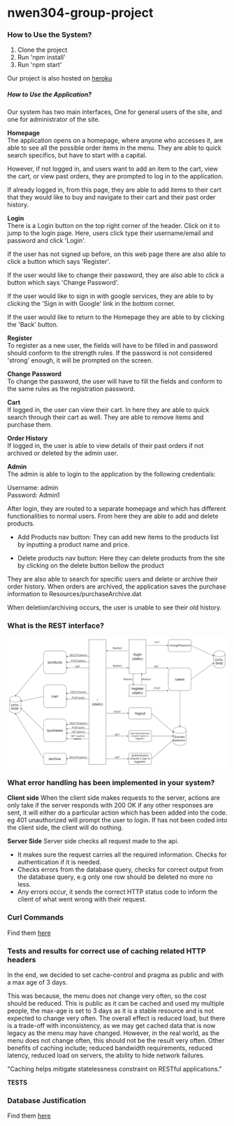 # nwen304-group-project

### How to Use the System?

1. Clone the project
2. Run 'npm install'
3. Run 'npm start'

Our project is also hosted on [heroku](https://nwen-project.herokuapp.com/)

##### How to Use the Application?

Our system has two main interfaces, One for general users of the site, and one for administrator of the site.

**Homepage**<br>
The application opens on a homepage, where anyone who accesses it, are able to see all the possible order items in the menu. They are able to quick search specifics, but have to start with a capital.

However, if not logged in, and users want to add an item to the cart, view the cart, or view past orders, they are prompted to log in to the application.

If already logged in, from this page, they are able to add items to their cart that they would like to buy and navigate to their cart and their past order history.

**Login**<br>
There is a Login button on the top right corner of the header. Click on it to jump to the login page. Here, users click type their username/email and password and click 'Login'.

If the user has not signed up before, on this web page there are also able to click a button which says 'Register'.

If the user would like to change their password, they are also able to click a button which says 'Change Password'.

If the user would like to sign in with google services, they are able to by clicking the 'Sign in with Google' link in the bottom corner.

If the user would like to return to the Homepage they are able to by clicking the 'Back' button.

**Register**<br>
To register as a new user, the fields will have to be filled in and password should conform to the strength rules. If the password is not considered 'strong' enough, it will be prompted on the screen.

**Change Password**<br>
To change the password, the user will have to fill the fields and conform to the same rules as the registration password.

**Cart**<br>
If logged in, the user can view their cart. In here they are able to quick search through their cart as well. They are able to remove items and purchase them.

**Order History**<br>
If logged in, the user is able to view details of their past orders if not archived or deleted by the admin user.

**Admin**<br>
The admin is able to login to the application by the following credentials:

Username: admin<br>
Password: Admin1

After login, they are routed to a separate homepage and which has different functionalities to normal users. From here they are able to add and delete products.

- Add Products nav button: They can add new items to the products list by inputting a product name and price.

- Delete products nav button: Here they can delete products from the site by clicking on the delete button bellow the product

They are also able to search for specific users and delete or archive their order history. When orders are archived, the application saves the purchase information to Resources/purchaseArchive.dat

When deletion/archiving occurs, the user is unable to see their old history.

### What is the REST interface?
<img src="Resources/api.png">

### What error handling has been implemented in your system?

**Client side**
When the client side makes requests to  the server, actions are only take if the server responds with 200 OK
if any other responses are sent, it will either do a particular action which has been added into the code. eg 401
unauthorized will prompt the user to login. If has not been coded into the client side, the client will do nothing.

**Server Side**
Server side checks all request made to the api.
- It makes sure the request carries all the required information.
Checks for authentication if it is needed.
- Checks errors from the database query, checks for correct output from the database query, e.g only one row should be deleted no more no less.
- Any errors occur, it sends the correct HTTP status code to inform the client of what went wrong with their request.



### Curl Commands

Find them [here](testing/tests.sh)

### Tests and results for correct use of caching related HTTP headers

In the end, we decided to set cache-control and pragma as public and with a max age of 3 days.

This was because, the menu does not change very often, so the cost should be reduced. This is public as it can be cached and used my multiple people, the max-age is set to 3 days as it is a stable resource and is not expected to change very often. The overall effect is reduced load, but there is a trade-off with inconsistency, as we may get cached data that is now legacy as the menu may have changed. However, in the real world, as the menu does not change often, this should not be the result very often. Other benefits of caching include; reduced bandwidth requirements, reduced latency, reduced load on servers, the ability to hide network failures.

"Caching helps mitigate statelessness constraint on RESTful applications."

**TESTS**

### Database Justification

Find them [here](DatabaseDesign.md)

